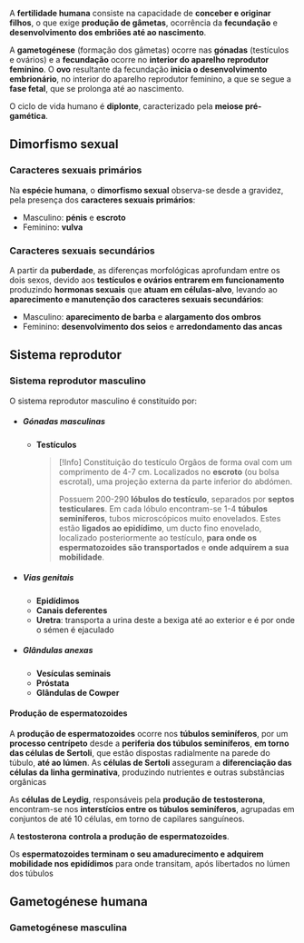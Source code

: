 A **fertilidade humana** consiste na capacidade de **conceber e originar filhos**, o que exige **produção de gâmetas**, ocorrência da **fecundação** e **desenvolvimento dos embriões até ao nascimento**.

A **gametogénese** (formação dos gâmetas) ocorre nas **gónadas** (testículos e ovários) e a **fecundação** ocorre no **interior do aparelho reprodutor feminino**.
O **ovo** resultante da fecundação **inicia o desenvolvimento embrionário**, no interior do aparelho reprodutor feminino, a que se segue a **fase fetal**, que se prolonga até ao nascimento.

O ciclo de vida humano é **diplonte**, caracterizado pela **meiose pré-gamética**.
## Dimorfismo sexual
### Caracteres sexuais primários
Na **espécie humana**, o **dimorfismo sexual** observa-se desde a gravidez, pela presença dos **caracteres sexuais primários**:
- Masculino: **pénis** e **escroto**
- Feminino: **vulva**
### Caracteres sexuais secundários
A partir da **puberdade**, as diferenças morfológicas aprofundam entre os dois sexos, devido aos **testículos e ovários entrarem em funcionamento** produzindo **hormonas sexuais** que **atuam em células-alvo**, levando ao **aparecimento e manutenção dos caracteres sexuais secundários**:
- Masculino: **aparecimento de barba** e **alargamento dos ombros**
- Feminino: **desenvolvimento dos seios** e **arredondamento das ancas**

## Sistema reprodutor
### Sistema reprodutor masculino
O sistema reprodutor masculino é constituído por:
- ##### Gónadas masculinas
	- **Testículos**
		>[!Info] Constituição do testículo
		>Orgãos de forma oval com um comprimento de 4-7 cm.
		>Localizados no **escroto** (ou bolsa escrotal), uma projeção externa da parte inferior do abdómen.
		>
		>Possuem 200-290 **lóbulos do testículo**, separados por **septos testiculares**.
		>Em cada lóbulo encontram-se 1-4 **túbulos seminíferos**, tubos microscópicos muito enovelados. Estes estão **ligados ao epidídimo**, um ducto fino enovelado, localizado posteriormente ao testículo, **para onde os espermatozoides são transportados** e **onde adquirem a sua mobilidade**.
- ##### Vias genitais
	- **Epidídimos**
	- **Canais deferentes**
	- **Uretra**: transporta a urina deste a bexiga até ao exterior e é por onde o sémen é ejaculado
- ##### Glândulas anexas
	- **Vesículas seminais**
	- **Próstata**
	- **Glândulas de Cowper**

#### Produção de espermatozoides
A **produção de espermatozoides** ocorre nos **túbulos seminíferos**, por um **processo centrípeto** desde a **periferia dos túbulos seminíferos**, **em torno das células de Sertoli**, que estão dispostas radialmente na parede do túbulo, **até ao lúmen**. As **células de Sertoli** asseguram a **diferenciação das células da linha germinativa**, produzindo nutrientes e outras substâncias orgânicas

As **células de Leydig**, responsáveis pela **produção de testosterona**, encontram-se nos **interstícios entre os túbulos seminíferos**, agrupadas em conjuntos de até 10 células, em torno de capilares sanguíneos.

A **testosterona** **controla a produção de espermatozoides**.

Os **espermatozoides terminam o seu amadurecimento e adquirem mobilidade nos epidídimos** para onde transitam, após libertados no lúmen dos túbulos
## Gametogénese humana
### Gametogénese masculina
